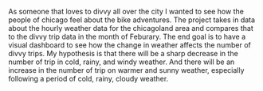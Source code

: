 As someone that loves to divvy all over the city I wanted to see how the people of chicago feel about the bike adventures. The project takes in data about the hourly weather data for the chicagoland area and compares that to the divvy trip data in the month of Feburary. 
The end goal is to have a visual dashboard to see how the change in weather affects the number of divvy trips.
My hypothesis is that there will be a sharp decrease in the number of trip in cold, rainy, and windy weather. And there will be an increase in the number of trip on warmer and sunny weather, especially following a period of cold, rainy, cloudy weather.
